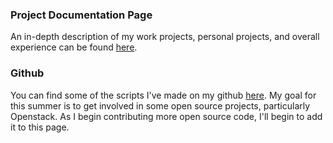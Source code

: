 ### Project Documentation Page
An in-depth description of my work projects, personal projects, and overall experience can be found [here](https://projects.hillnetwork.me).
  

### Github
You can find some of the scripts I've made on my github [here](https://github.com/hillnicholas). My goal for this summer is to get involved in some open source projects, particularly Openstack. As I begin contributing more open source code, I'll begin to add it to this page.

